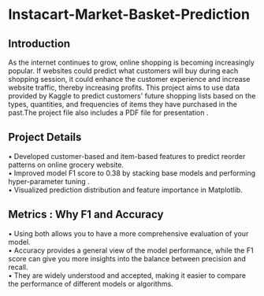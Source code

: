 # Instacart-Market-Basket-Prediction
## Introduction
As the internet continues to grow, online shopping is becoming increasingly popular. If websites could predict what customers will buy during each shopping session, it could enhance the customer experience and increase website traffic, thereby increasing profits. This project aims to use data provided by Kaggle to predict customers' future shopping lists based on the types, quantities, and frequencies of items they have purchased in the past.The project file also includes a PDF file for presentation .
## Project Details
•	Developed customer-based and item-based features to predict reorder patterns on online grocery website.\
•	Improved model F1 score to 0.38 by stacking base models and performing hyper-parameter tuning .\
•	Visualized prediction distribution and feature importance in Matplotlib.
## Metrics : Why F1 and Accuracy
•	Using both allows you to have a more comprehensive evaluation of your model.\
•	Accuracy provides a general view of the model performance, while the F1 score can give you more insights into the balance between precision and recall.\
•	They are widely understood and accepted, making it easier to compare the performance of different models or algorithms.
